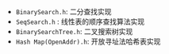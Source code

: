 - `BinarySearch.h`: 二分查找实现
- `SeqSearch.h` : 线性表的顺序查找算法实现
- `BinarySearchTree.h`: 二叉搜索树实现
- `Hash Map(OpenAddr).h`: 开放寻址法哈希表实现